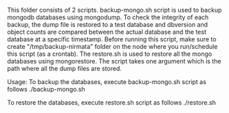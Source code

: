 This folder consists of 2 scripts. backup-mongo.sh script is used to backup mongodb databases using mongodump. To check the integrity of each backup, the dump file is restored to a test database and dbversion and object counts are compared between the actual database and the test database at a specific timestamp. Before running this script, make sure to create "/tmp/backup-nirmata" folder on the node where you run/schedule this script (as a crontab). The restore.sh is used to restore all the mongo databases  using mongorestore. The script takes one argument which is the path where all the dump files are stored. 

Usage: 
To backup the databases, execute backup-mongo.sh script as follows
./backup-mongo.sh

To restore the databases, execute restore.sh script as follows
./restore.sh <path-to-dump-files>


